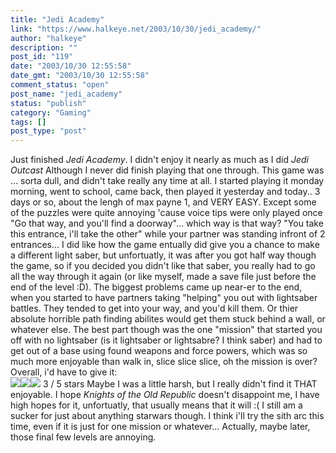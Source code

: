 ```yaml
---
title: "Jedi Academy"
link: "https://www.halkeye.net/2003/10/30/jedi_academy/"
author: "halkeye"
description: ""
post_id: "119"
date: "2003/10/30 12:55:58"
date_gmt: "2003/10/30 12:55:58"
comment_status: "open"
post_name: "jedi_academy"
status: "publish"
category: "Gaming"
tags: []
post_type: "post"
---
```


Just finished _Jedi Academy_. I didn't enjoy it nearly as much as I did _Jedi Outcast_ Although I never did finish playing that one through. This game was ... sorta dull, and didn't take really any time at all. I started playing it monday morning, went to school, came back, then played it yesterday and today.. 3 days or so, about the lengh of max payne 1, and VERY EASY. Except some of the puzzles were quite annoying 'cause voice tips were only played once "Go that way, and you'll find a doorway"... which way is that way? "You take this entrance, i'll take the other" while your partner was standing infront of 2 entrances... I did like how the game entually did give you a chance to make a different light saber, but unfortuatly, it was after you got half way though the game, so if you decided you didn't like that saber, you really had to go all the way through it again (or like myself, made a save file just before the end of the level :D). The biggest problems came up near-er to the end, when you started to have partners taking "helping" you out with lightsaber battles. They tended to get into your way, and you'd kill them. Or thier absolute horrible path finding abilites would get them stuck behind a wall, or whatever else. The best part though was the one "mission" that started you off with no lightsaber (is it lightsaber or lightsabre? I think saber) and had to get out of a base using found weapons and force powers, which was so much more enjoyable than walk in, slice slice slice, oh the mission is over? Overall, i'd have to give it:  
![](http://www.halkeye.net/img/star.gif)![](http://www.halkeye.net/img/star.gif)![](http://www.halkeye.net/img/star.gif) 3 / 5 stars Maybe I was a little harsh, but I really didn't find it THAT enjoyable. I hope _Knights of the Old Republic_ doesn't disappoint me, I have high hopes for it, unfortuatly, that usually means that it will :( I still am a sucker for just about anything starwars though. I think i'll try the sith arc this time, even if it is just for one mission or whatever... Actually, maybe later, those final few levels are annoying.